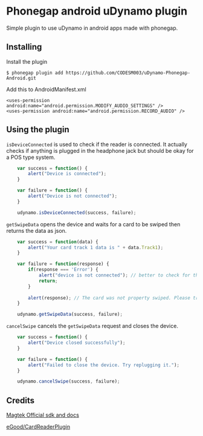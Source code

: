 # Phonegap android uDynamo plugin

Simple plugin to use uDynamo in android apps made with phonegap.

## Installing

Install the plugin

    $ phonegap plugin add https://github.com/CODESM003/uDynamo-Phonegap-Android.git

Add this to AndroidManifest.xml

    <uses-permission android:name="android.permission.MODIFY_AUDIO_SETTINGS" />
    <uses-permission android:name="android.permission.RECORD_AUDIO" />


## Using the plugin

`isDeviceConnected` is used to check if the reader is connected.
It actually checks if anything is plugged in the headphone jack but should be okay for a POS type system.

```js
    var success = function() {
        alert("Device is connected");
    }

    var failure = function() {
        alert("Device is not connected");
    }

    udynamo.isDeviceConnected(success, failure);
```

`getSwipeData` opens the device and waits for a card to be swiped then returns the data as json.

```js
    var success = function(data) {
        alert("Your card track 1 data is " + data.Track1);
    }

    var failure = function(response) {
        if(response === 'Error') {
            alert("device is not connected"); // better to check for this with 'isDeviceConnected'
            return;
        }
        
        alert(response); // The card was not property swiped. Please try again.
    }

    udynamo.getSwipeData(success, failure);
```

`cancelSwipe` cancels the `getSwipeData` request and closes the device.

```js
    var success = function() {
        alert("Device closed successfully");
    }

    var failure = function() {
        alert("Failed to close the device. Try replugging it.");
    }

    udynamo.cancelSwipe(success, failure);
```

## Credits

[Magtek Official sdk and docs](http://www.magtek.com/support/software/programming_tools/)

[eGood/CardReaderPlugin](https://github.com/eGood/CardReaderPlugin)
